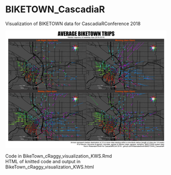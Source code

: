 # BIKETOWN_CascadiaR
Visualization of BIKETOWN data for CascadiaRConference 2018

![Final Visualization](https://raw.githubusercontent.com/WatanabeSmith/BIKETOWN_CascadiaR/master/Biketown_trajectories_WatanabeSmith.png "Submission visualization of Biketown data for CascadiaRConf 2018")

Code in BikeTown_cRaggy_visualization_KWS.Rmd  
HTML of knitted code and output in BikeTown_cRaggy_visualization_KWS.html
